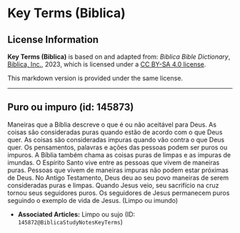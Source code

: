 # Key Terms (Biblica)

## License Information

**Key Terms (Biblica)** is based on and adapted from: _Biblica Bible Dictionary_, [Biblica, Inc.](https://www.biblica.com/), 2023, which is licensed under a [CC BY-SA 4.0 license](https://creativecommons.org/licenses/by-sa/4.0/legalcode.en).

This markdown version is provided under the same license.



--------------------------------

## Puro ou impuro (id: 145873)

Maneiras que a Bíblia descreve o que é ou não aceitável para Deus. As coisas são consideradas puras quando estão de acordo com o que Deus quer. As coisas são consideradas impuras quando vão contra o que Deus quer. Os pensamentos, palavras e ações das pessoas podem ser puros ou impuros. A Bíblia também chama as coisas puras de limpas e as impuras de imundas. O Espírito Santo vive entre as pessoas que vivem de maneiras puras. Pessoas que vivem de maneiras impuras não podem estar próximas de Deus. No Antigo Testamento, Deus deu ao seu povo maneiras de serem consideradas puras e limpas. Quando Jesus veio, seu sacrifício na cruz tornou seus seguidores puros. Os seguidores de Jesus permanecem puros seguindo o exemplo de vida de Jesus. (Limpo ou imundo)

* **Associated Articles:** Limpo ou sujo (ID: `145872@BiblicaStudyNotesKeyTerms`)

